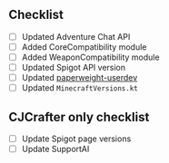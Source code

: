 ## Checklist
- [ ] Updated Adventure Chat API
- [ ] Added CoreCompatibility module
- [ ] Added WeaponCompatibility module
- [ ] Updated Spigot API version
- [ ] Updated [paperweight-userdev](https://plugins.gradle.org/plugin/io.papermc.paperweight.userdev)
- [ ] Updated `MinecraftVersions.kt`

## CJCrafter only checklist
- [ ] Update Spigot page versions
- [ ] Update SupportAI